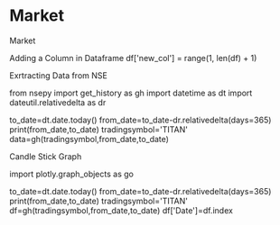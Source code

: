 # Market
Market

Adding a Column in Dataframe
df['new_col'] = range(1, len(df) + 1)

Exrtracting Data from NSE

from nsepy import get_history as gh
import datetime as dt
import dateutil.relativedelta as dr


to_date=dt.date.today()
from_date=to_date-dr.relativedelta(days=365)
print(from_date,to_date)
tradingsymbol='TITAN'
data=gh(tradingsymbol,from_date,to_date)




Candle Stick Graph


import plotly.graph_objects as go

to_date=dt.date.today()
from_date=to_date-dr.relativedelta(days=365)
print(from_date,to_date)
tradingsymbol='TITAN'
df=gh(tradingsymbol,from_date,to_date)
df['Date']=df.index
